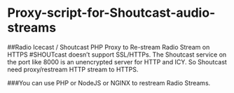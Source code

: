 ﻿# Proxy-script-for-Shoutcast-audio-streams
 
 ##Radio Icecast / Shoutcast PHP Proxy to Re-stream Radio Stream on HTTPS
#SHOUTcast doesn’t support SSL/HTTPs. The Shoutcast service on the port like 8000 is an unencrypted server for HTTP and ICY. So Shoutcast need proxy/restream HTTP stream to HTTPS.

###You can use PHP or NodeJS or NGINX to restream Radio Streams.

